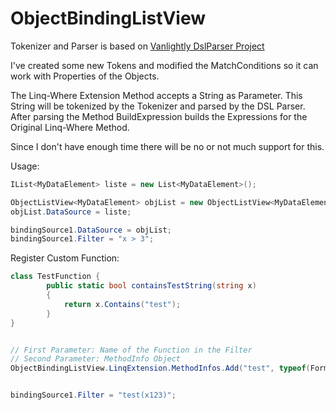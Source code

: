 # ObjectBindingListView

Tokenizer and Parser is based on [Vanlightly DslParser Project](https://github.com/Vanlightly/DslParser)

I've created some new Tokens and modified the MatchConditions so it can work with Properties of the Objects.

The Linq-Where Extension Method accepts a String as Parameter. This String will be tokenized by the Tokenizer and parsed by the DSL Parser.
After parsing the Method BuildExpression builds the Expressions for the Original Linq-Where Method.

Since I don't have enough time there will be no or not much support for this.

Usage:
```csharp
IList<MyDataElement> liste = new List<MyDataElement>();

ObjectListView<MyDataElement> objList = new ObjectListView<MyDataElement>();
objList.DataSource = liste;

bindingSource1.DataSource = objList;
bindingSource1.Filter = "x > 3";
```

Register Custom Function:
```csharp
class TestFunction {
        public static bool containsTestString(string x)
        {
            return x.Contains("test");
        }
}


// First Parameter: Name of the Function in the Filter
// Second Parameter: MethodInfo Object
ObjectBindingListView.LinqExtension.MethodInfos.Add("test", typeof(Form1).GetMethod("containsTestString"));


bindingSource1.Filter = "test(x123)";
```
